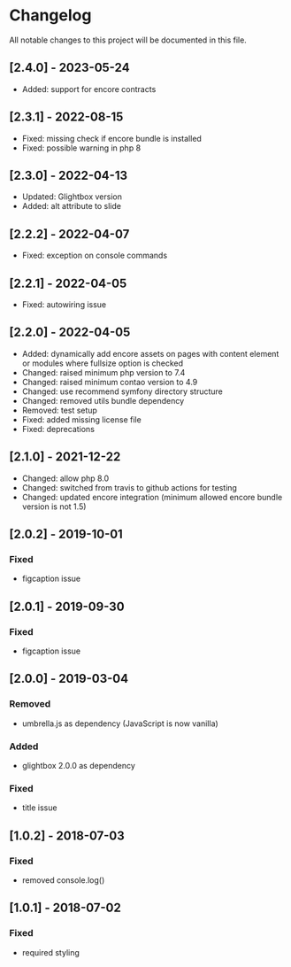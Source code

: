 # Changelog
All notable changes to this project will be documented in this file.

## [2.4.0] - 2023-05-24
- Added: support for encore contracts

## [2.3.1] - 2022-08-15
- Fixed: missing check if encore bundle is installed
- Fixed: possible warning in php 8

## [2.3.0] - 2022-04-13
- Updated: Glightbox version
- Added: alt attribute to slide

## [2.2.2] - 2022-04-07
- Fixed: exception on console commands

## [2.2.1] - 2022-04-05
- Fixed: autowiring issue

## [2.2.0] - 2022-04-05
- Added: dynamically add encore assets on pages with content element or modules where fullsize option is checked
- Changed: raised minimum php version to 7.4
- Changed: raised minimum contao version to 4.9
- Changed: use recommend symfony directory structure 
- Changed: removed utils bundle dependency
- Removed: test setup
- Fixed: added missing license file
- Fixed: deprecations

## [2.1.0] - 2021-12-22
- Changed: allow php 8.0
- Changed: switched from travis to github actions for testing
- Changed: updated encore integration (minimum allowed encore bundle version is not 1.5)

## [2.0.2] - 2019-10-01

### Fixed
- figcaption issue

## [2.0.1] - 2019-09-30

### Fixed
- figcaption issue

## [2.0.0] - 2019-03-04

### Removed
- umbrella.js as dependency (JavaScript is now vanilla)

### Added
- glightbox 2.0.0 as dependency

### Fixed
- title issue

## [1.0.2] - 2018-07-03

### Fixed
- removed console.log()

## [1.0.1] - 2018-07-02

### Fixed
- required styling
